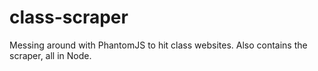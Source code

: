 # class-scraper
Messing around with PhantomJS to hit class websites.
Also contains the scraper, all in Node.
